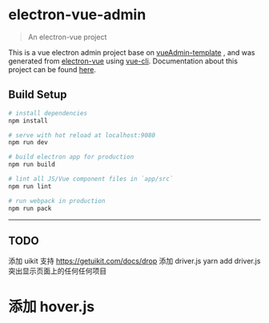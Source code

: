 # electron-vue-admin

> An electron-vue project

This is a vue electron admin project base on [vueAdmin-template](https://github.com/PanJiaChen/vueAdmin-template) , and was generated from [electron-vue](https://github.com/SimulatedGREG/electron-vue) using [vue-cli](https://github.com/vuejs/vue-cli). Documentation about this project can be found [here](https://simulatedgreg.gitbooks.io/electron-vue/content/index.html).

## Build Setup

```bash
# install dependencies
npm install

# serve with hot reload at localhost:9080
npm run dev

# build electron app for production
npm run build

# lint all JS/Vue component files in `app/src`
npm run lint

# run webpack in production
npm run pack
```

---

## TODO

添加 uikit 支持 https://getuikit.com/docs/drop
添加 driver.js yarn add driver.js 突出显示页面上的任何任何项目

# 添加 hover.js
